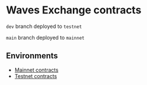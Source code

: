 # Waves Exchange contracts

`dev` branch deployed to `testnet`

`main` branch deployed to `mainnet`

## Environments

- [Mainnet contracts](https://github.com/waves-exchange/contracts/wiki/Mainnet-contracts)
- [Testnet contracts](https://github.com/waves-exchange/contracts/wiki/Testnet-contracts)
